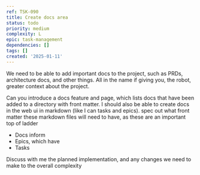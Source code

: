 ```yaml
---
ref: TSK-090
title: Create docs area
status: todo
priority: medium
complexity: L
epic: task-management
dependencies: []
tags: []
created: '2025-01-11'
---
```

We need to be able to add important docs to the project, such as PRDs, architecture docs, and other things. All in the name if giving you, the robot, greater context about the project.

Can you introduce a docs feature and page, which lists docs that have been added to a directory with front matter. I should also be able to create docs in the web ui in markdown (like I can tasks and epics). spec out what front matter these markdown files will need to have, as these are an important top of ladder

- Docs inform
- Epics, which have
- Tasks

Discuss with me the planned implementation, and any changes we need to make to the overall complexity 
